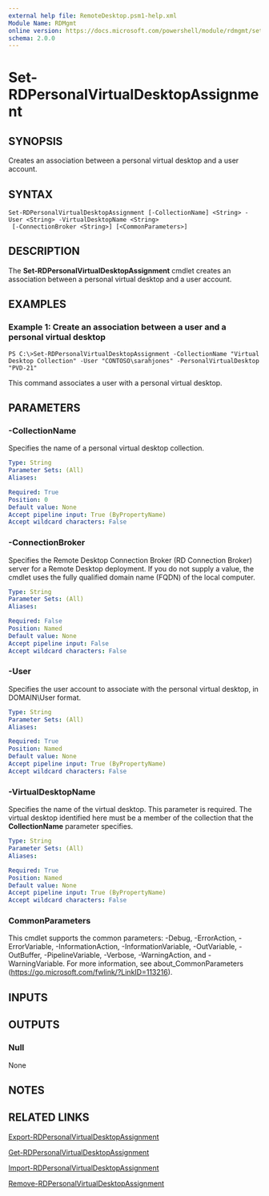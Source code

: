 ```yaml
---
external help file: RemoteDesktop.psm1-help.xml
Module Name: RDMgmt
online version: https://docs.microsoft.com/powershell/module/rdmgmt/set-rdpersonalvirtualdesktopassignment?view=windowsserver2012-ps&wt.mc_id=ps-gethelp
schema: 2.0.0
---
```


# Set-RDPersonalVirtualDesktopAssignment

## SYNOPSIS
Creates an association between a personal virtual desktop and a user account.

## SYNTAX

```
Set-RDPersonalVirtualDesktopAssignment [-CollectionName] <String> -User <String> -VirtualDesktopName <String>
 [-ConnectionBroker <String>] [<CommonParameters>]
```

## DESCRIPTION
The **Set-RDPersonalVirtualDesktopAssignment** cmdlet creates an association between a personal virtual desktop and a user account.

## EXAMPLES

### Example 1: Create an association between a user and a personal virtual desktop
```
PS C:\>Set-RDPersonalVirtualDesktopAssignment -CollectionName "Virtual Desktop Collection" -User "CONTOSO\sarahjones" -PersonalVirtualDesktop "PVD-21"
```

This command associates a user with a personal virtual desktop.

## PARAMETERS

### -CollectionName
Specifies the name of a personal virtual desktop collection.

```yaml
Type: String
Parameter Sets: (All)
Aliases:

Required: True
Position: 0
Default value: None
Accept pipeline input: True (ByPropertyName)
Accept wildcard characters: False
```

### -ConnectionBroker
Specifies the Remote Desktop Connection Broker (RD Connection Broker) server for a Remote Desktop deployment.
If you do not supply a value, the cmdlet uses the fully qualified domain name (FQDN) of the local computer.

```yaml
Type: String
Parameter Sets: (All)
Aliases:

Required: False
Position: Named
Default value: None
Accept pipeline input: False
Accept wildcard characters: False
```

### -User
Specifies the user account to associate with the personal virtual desktop, in DOMAIN\User format.

```yaml
Type: String
Parameter Sets: (All)
Aliases:

Required: True
Position: Named
Default value: None
Accept pipeline input: True (ByPropertyName)
Accept wildcard characters: False
```

### -VirtualDesktopName
Specifies the name of the virtual desktop.
This parameter is required.
The virtual desktop identified here must be a member of the collection that the **CollectionName** parameter specifies.

```yaml
Type: String
Parameter Sets: (All)
Aliases:

Required: True
Position: Named
Default value: None
Accept pipeline input: True (ByPropertyName)
Accept wildcard characters: False
```

### CommonParameters
This cmdlet supports the common parameters: -Debug, -ErrorAction, -ErrorVariable, -InformationAction, -InformationVariable, -OutVariable, -OutBuffer, -PipelineVariable, -Verbose, -WarningAction, and -WarningVariable. For more information, see about_CommonParameters (https://go.microsoft.com/fwlink/?LinkID=113216).

## INPUTS

## OUTPUTS

### Null
None

## NOTES

## RELATED LINKS

[Export-RDPersonalVirtualDesktopAssignment](./Export-RDPersonalVirtualDesktopAssignment.md)

[Get-RDPersonalVirtualDesktopAssignment](./Get-RDPersonalVirtualDesktopAssignment.md)

[Import-RDPersonalVirtualDesktopAssignment](./Import-RDPersonalVirtualDesktopAssignment.md)

[Remove-RDPersonalVirtualDesktopAssignment](./Remove-RDPersonalVirtualDesktopAssignment.md)

